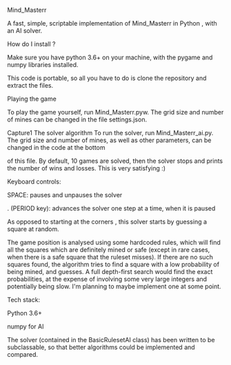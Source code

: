 Mind_Masterr

A fast, simple, scriptable implementation of Mind_Masterr in Python , with an AI solver.

How do I install ?

Make sure you have python 3.6+ on your machine, with the pygame and numpy libraries installed.

This code is portable, so all you have to do is clone the repository and extract the files.

Playing the game

To play the game yourself, run Mind_Masterr.pyw. The grid size and number of mines can be changed in the file settings.json.

Capture1
The solver algorithm To run the solver, run Mind_Masterr_ai.py. The grid size and number of mines, as well as other parameters, can be changed in the code at the bottom

of this file. By default, 10 games are solved, then the solver stops and prints the number of wins and losses. This is very satisfying :)

Keyboard controls:

SPACE: pauses and unpauses the solver

. (PERIOD key): advances the solver one step at a time, when it is paused

As opposed to starting at the corners , this solver starts by guessing a square at random.

The game position is analysed using some hardcoded rules, which will find all the squares which are definitely mined or safe (except in rare cases, when there is a safe square that the ruleset misses). If there are no such squares found, the algorithm tries to find a square with a low probability of being mined, and guesses. A full depth-first search would find the exact probabilities, at the expense of involving some very large integers and potentially being slow. I'm planning to maybe implement one at some point.

Tech stack:

Python 3.6+

numpy for AI

The solver (contained in the BasicRulesetAI class) has been written to be subclassable, so that better algorithms could be implemented and compared.
